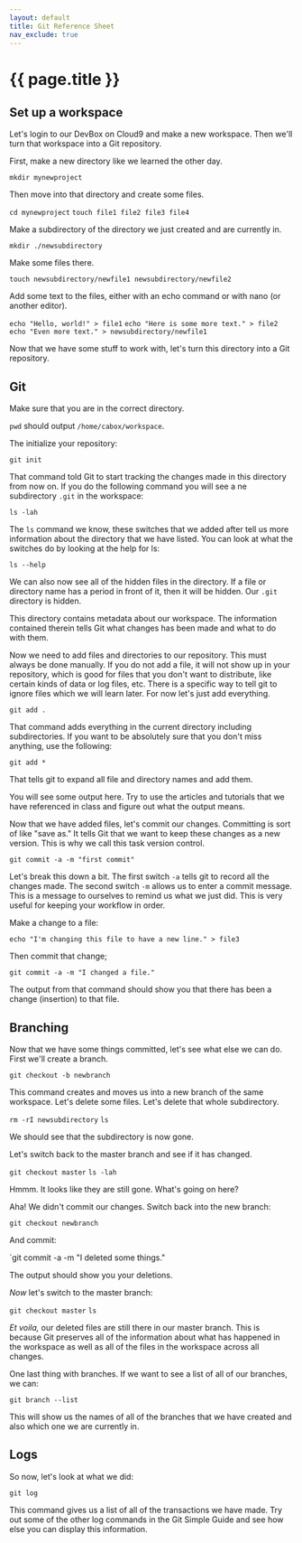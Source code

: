 ```yaml
---
layout: default
title: Git Reference Sheet
nav_exclude: true
---
```


# {{ page.title }}

## Set up a workspace

Let's login to our DevBox on Cloud9 and make a new workspace. 
Then we'll turn that workspace into a Git repository. 

First, make a new directory like we learned the other day. 

`mkdir mynewproject`

Then move into that directory and create some files. 

`cd mynewproject`
`touch file1 file2 file3 file4`

Make a subdirectory of the directory we just created and are currently in. 

`mkdir ./newsubdirectory`

Make some files there.

`touch newsubdirectory/newfile1 newsubdirectory/newfile2`

Add some text to the files, either with an echo command or with nano (or another editor).

`echo "Hello, world!" > file1`
`echo "Here is some more text." > file2`
`echo "Even more text." > newsubdirectory/newfile1`

Now that we have some stuff to work with, let's turn this directory into a Git repository. 

## Git 

Make sure that you are in the correct directory. 

`pwd` should output `/home/cabox/workspace`.

The initialize your repository:

`git init`

That command told Git to start tracking the changes made in this directory from now on. 
If you do the following command you will see a ne subdirectory `.git` in the workspace:

`ls -lah`

The `ls` command we know, these switches that we added after tell us more information about the directory that we have listed. 
You can look at what the switches do by looking at the help for ls:

`ls --help` 

We can also now see all of the hidden files in the directory. 
If a file or directory name has a period in front of it, then it will be hidden. 
Our `.git` directory is hidden. 

This directory contains metadata about our workspace. 
The information contained therein tells Git what changes has been made and what to do with them. 

Now we need to add files and directories to our repository. 
This must always be done manually. 
If you do not add a file, it will not show up in your repository, which is good for files that you don't want to distribute, like certain kinds of data or log files, etc. 
There is a specific way to tell git to ignore files which we will learn later. 
For now let's just add everything. 

`git add .`

That command adds everything in the current directory including subdirectories.
If you want to be absolutely sure that you don't miss anything, use the following:

`git add *`

That tells git to expand all file and directory names and add them. 

You will see some output here. 
Try to use the articles and tutorials that we have referenced in class and figure out what the output means. 

Now that we have added files, let's commit our changes. 
Committing is sort of like "save as." 
It tells Git that we want to keep these changes as a new version. 
This is why we call this task version control. 

`git commit -a -m "first commit"`

Let's break this down a bit. 
The first switch `-a` tells git to record all the changes made. 
The second switch `-m` allows us to enter a commit message. 
This is a message to ourselves to remind us what we just did. 
This is very useful for keeping your workflow in order. 

Make a change to a file:

`echo "I'm changing this file to have a new line." > file3`

Then commit that change;

`git commit -a -m "I changed a file."`

The output from that command should show you that there has been a change (insertion) to that file.

## Branching

Now that we have some things committed, let's see what else we can do. 
First we'll create a branch. 

`git checkout -b newbranch`

This command creates and moves us into a new branch of the same workspace. 
Let's delete some files. 
Let's delete that whole subdirectory. 

`rm -rI newsubdirectory`
`ls`

We should see that the subdirectory is now gone. 

Let's switch back to the master branch and see if it has changed. 

`git checkout master`
`ls -lah`

Hmmm. It looks like they are still gone. What's going on here?

Aha! We didn't commit our changes. Switch back into the new branch:

`git checkout newbranch`

And commit:

`git commit -a -m "I deleted some things."

The output should show you your deletions. 

*Now* let's switch to the master branch: 

`git checkout master`
`ls`

*Et voila,* our deleted files are still there in our master branch. 
This is because Git preserves all of the information about what has happened in the workspace as well as all of the files in the workspace across all changes. 

One last thing with branches. 
If we want to see a list of all of our branches, we can:

`git branch --list`

This will show us the names of all of the branches that we have created and also which one we are currently in. 

## Logs

So now, let's look at what we did:

`git log`

This command gives us a list of all of the transactions we have made. 
Try out some of the other log commands in the Git Simple Guide and see how else you can display this information. 
